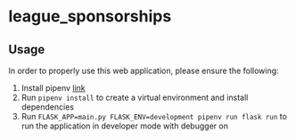 # league_sponsorships

## Usage

In order to properly use this web application, please ensure the following:
1. Install pipenv [link](https://pipenv.readthedocs.io/en/latest/)
2. Run `pipenv install` to create a virtual environment and install dependencies
3. Run `FLASK_APP=main.py FLASK_ENV=development pipenv run flask run` to run the application in developer mode with debugger on
